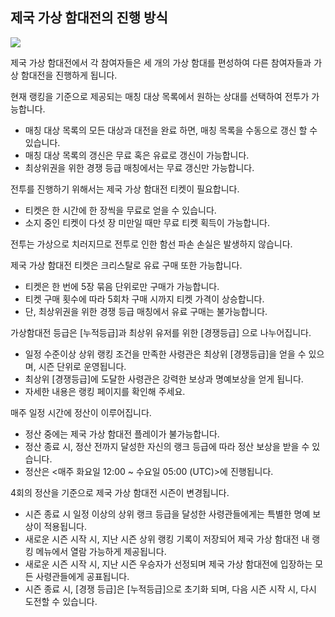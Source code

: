 ## 제국 가상 함대전의 진행 방식

![](https://d3bbxo4nelobc3.cloudfront.net/html/img/help/1500_01.jpg)

제국 가상 함대전에서 각 참여자들은 세 개의 가상 함대를 편성하여 다른 참여자들과 가상 함대전을 진행하게 됩니다.<br>

현재 랭킹을 기준으로 제공되는 매칭 대상 목록에서 원하는 상대를 선택하여 전투가 가능합니다.
 - 매칭 대상 목록의 모든 대상과 대전을 완료 하면, 매칭 목록을 수동으로 갱신 할 수 있습니다. 
 - 매칭 대상 목록의 갱신은 무료 혹은 유료로 갱신이 가능합니다. 
 - 최상위권을 위한 경쟁 등급 매칭에서는 무료 갱신만 가능합니다.<br>

전투를 진행하기 위해서는 제국 가상 함대전 티켓이 필요합니다.
 - 티켓은 한 시간에 한 장씩을 무료로 얻을 수 있습니다.
 - 소지 중인 티켓이 다섯 장 미만일 때만 무료 티켓 획득이 가능합니다.<br>

전투는 가상으로 치러지므로 전투로 인한 함선 파손 손실은 발생하지 않습니다.<br>

제국 가상 함대전 티켓은 크리스탈로 유료 구매 또한 가능합니다.
 - 티켓은 한 번에 5장 묶음 단위로만 구매가 가능합니다.
 - 티켓 구매 횟수에 따라 5회차 구매 시까지 티켓 가격이 상승합니다.
 - 단, 최상위권을 위한 경쟁 등급 매칭에서 유료 구매는 불가능합니다.<br>
 
가상함대전 등급은 [누적등급]과 최상위 유저를 위한 [경쟁등급] 으로 나누어집니다.
 - 일정 수준이상 상위 랭킹 조건을 만족한 사령관은 최상위 [경쟁등급]을 얻을 수 있으며, 시즌 단위로 운영됩니다.
 - 최상위 [경쟁등급]에 도달한 사령관은 강력한 보상과 명예보상을 얻게 됩니다. 
 - 자세한 내용은 랭킹 페이지를 확인해 주세요.<br>

매주 일정 시간에 정산이 이루어집니다.
 - 정산 중에는 제국 가상 함대전 플레이가 불가능합니다.
 - 정산 종료 시, 정산 전까지 달성한 자신의 랭크 등급에 따라 정산 보상을 받을 수 있습니다.
 - 정산은 <매주 화요일 12:00 ~ 수요일 05:00 (UTC)>에 진행됩니다.<br>

4회의 정산을 기준으로 제국 가상 함대전 시즌이 변경됩니다.
 - 시즌 종료 시 일정 이상의 상위 랭크 등급을 달성한 사령관들에게는 특별한 명예 보상이 적용됩니다.
 - 새로운 시즌 시작 시, 지난 시즌 상위 랭킹 기록이 저장되어 제국 가상 함대전 내 랭킹 메뉴에서 열람 가능하게 제공됩니다.
 - 새로운 시즌 시작 시, 지난 시즌 우승자가 선정되며 제국 가상 함대전에 입장하는 모든 사령관들에게 공표됩니다.
 - 시즌 종료 시, [경쟁 등급]은 [누적등급]으로 초기화 되며, 다음 시즌 시작 시, 다시 도전할 수 있습니다.